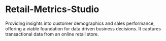 # Retail-Metrics-Studio
Providing insights into customer demographics and sales performance, offering a viable foundation for data driven business decisions. It captures transactional data from an online retail store.
